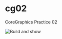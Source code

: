 cg02
====

CoreGraphics Practice 02

![Build and show](http://calvinchengx.github.com/cg02/cg02.png)
